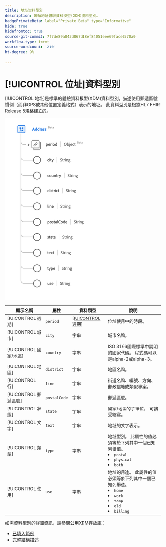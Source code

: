 ```yaml
---
title: 地址資料型別
description: 瞭解地址體驗資料模型(XDM)資料型別。
badgePrivateBeta: label="Private Beta" type="Informative"
hide: true
hidefromtoc: true
source-git-commit: 7f7de89a843d867d18ef84051eee69face0570a0
workflow-type: tm+mt
source-wordcount: '210'
ht-degree: 9%

---
```


# [!UICONTROL 位址]資料型別

[!UICONTROL 地址]是標準的體驗資料模型(XDM)資料型別，描述使用郵遞區號慣例（而非GPS或其他位置定義格式）表示的地址。 此資料型別是根據HL7 FHIR Release 5規格建立的。

![位址資料型別結構](../../images/data-types/healthcare/address.png)

| 顯示名稱 | 屬性 | 資料類型 | 說明 |
| --- | --- | --- | --- |
| [!UICONTROL 週期] | `period` | [[!UICONTROL 週期]](../healthcare/period.md) | 位址使用中的時段。 |
| [!UICONTROL 城市] | `city` | 字串 | 城市名稱。 |
| [!UICONTROL 國家/地區] | `country` | 字串 | ISO 3166國際標準中說明的國家代碼。 程式碼可以是alpha-2或alpha-3。 |
| [!UICONTROL 地區] | `district` | 字串 | 地區名稱。 |
| [!UICONTROL 行] | `line` | 字串 | 街道名稱、編號、方向、郵政信箱或類似專案。 |
| [!UICONTROL 郵遞區號] | `postalCode` | 字串 | 郵遞區號。 |
| [!UICONTROL 狀態] | `state` | 字串 | 國家/地區的子單位。 可接受縮寫。 |
| [!UICONTROL 文字] | `text` | 字串 | 地址的文字表示。 |
| [!UICONTROL 類型] | `type` | 字串 | 地址型別。 此屬性的值必須等於下列其中一個已知列舉值。 <li> `postal` </li> <li> `physical` </li> <li> `both` </li> |
| [!UICONTROL 使用] | `use` | 字串 | 地址的用途。 此屬性的值必須等於下列其中一個已知列舉值。 <li> `home` </li> <li> `work` </li> <li> `temp` </li> <li> `old`</li> <li> `billing`</li> |

如需資料型別的詳細資訊，請參閱公用XDM存放庫：

* [已填入範例](https://github.com/adobe/xdm/blob/master/extensions/industry/healthcare/fhir/datatypes/address.example.1.json)
* [完整結構描述](https://github.com/adobe/xdm/blob/master/extensions/industry/healthcare/fhir/datatypes/address.schema.json)
